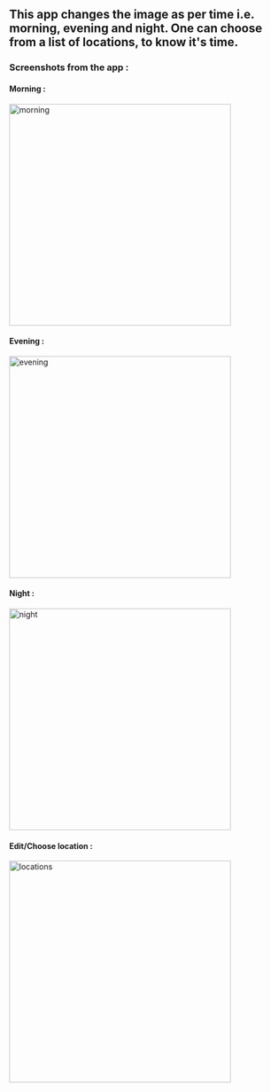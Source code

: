## This app changes the image as per time i.e. morning, evening and night. One can choose from a list of locations, to know it's time.

### Screenshots from the app :
#### Morning :
<img width="400" alt="morning" src="https://user-images.githubusercontent.com/76659793/235299516-ae13d13c-75c5-4042-97a2-3c9812c7e908.jpg">

#### Evening :
<img width="400" alt="evening" src="https://user-images.githubusercontent.com/76659793/235299524-5cd892a0-f301-4b45-9071-d32a1753a76b.jpg">

#### Night :
<img width="400" alt="night" src="https://user-images.githubusercontent.com/76659793/235299546-9e2e158d-a98a-4099-ab24-0b7cbd34bad4.jpg">

#### Edit/Choose location :
<img width="400" alt="locations" src="https://user-images.githubusercontent.com/76659793/235299554-7f7d05ad-8b51-4a0d-bc5c-157095b41165.jpg">


